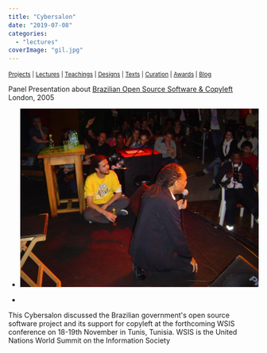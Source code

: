 ```yaml
---
title: "Cybersalon"
date: "2019-07-08"
categories: 
  - "lectures"
coverImage: "gil.jpg"
---
```


<small>[Projects](../projects.html) | [Lectures](../lectures.html) | [Teachings](../teachings.html) | [Designs](../designs.html) | [Texts](../texts.html) | [Curation](../curation.html) | [Awards](../awards.html) | <a href="https://readruiz.medium.com/" target="_blank">Blog</a></small>

Panel Presentation about [Brazilian Open Source Software & Copyleft  
](http://lewissykes.info/archives/cybersalon/past.html#gilbertogil)London, 2005

- <a href="https://thisismyart.eratudomato.online/wp-content/uploads/sites/11/2019/07/gil.jpg"><img src="images/gil.jpg" alt="" /></a>
    
- <a href="https://thisismyart.eratudomato.online/wp-content/uploads/sites/11/2019/07/gil2-1024x768.jpg"><img src="images/gil2-1024x768.jpg" alt="" /></a>
    

This Cybersalon discussed the Brazilian government's open source software project and its support for copyleft at the forthcoming WSIS conference on 18-19th November in Tunis, Tunisia. WSIS is the United Nations World Summit on the Information Society
